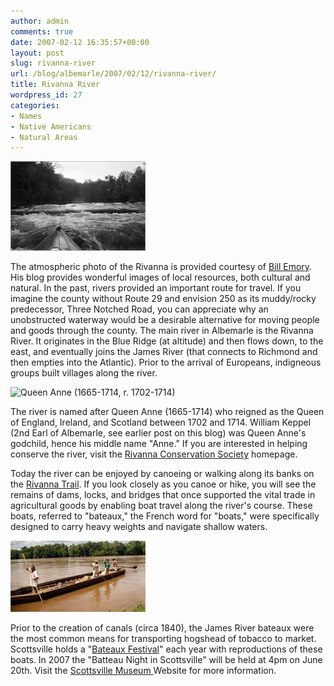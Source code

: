 ```yaml
---
author: admin
comments: true
date: 2007-02-12 16:35:57+00:00
layout: post
slug: rivanna-river
url: /blog/albemarle/2007/02/12/rivanna-river/
title: Rivanna River
wordpress_id: 27
categories:
- Names
- Native Americans
- Natural Areas
---
```




![rivanna_billemory.jpg](/wp-content/uploads/2007/02/rivanna_billemory.jpg)

The atmospheric photo of the Rivanna is provided courtesy of [Bill Emory](http://www.billemory.com). His blog provides wonderful images of local resources, both cultural and natural. In the past, rivers provided an important route for travel. If you imagine the county without Route 29 and envision 250 as its muddy/rocky predecessor, Three Notched Road, you can appreciate why an unobstructed waterway would be a desirable alternative for moving people and goods through the county. The main river in Albemarle is the Rivanna River. It originates in the Blue Ridge (at altitude) and then flows down, to the east, and eventually joins the James River (that connects to Richmond and then empties into the Atlantic). Prior to the arrival of Europeans, indigneous groups built villages along the river. 

![Queen Anne (1665-1714, r. 1702-1714)](/wp-content/uploads/2007/02/queenanne.thumbnail.jpg)

The river is named after Queen Anne (1665-1714) who reigned as the Queen of England, Ireland, and Scotland between 1702 and 1714. William Keppel (2nd Earl of Albemarle, see earlier post on this blog) was Queen Anne's godchild, hence his middle name "Anne." If you are interested in helping conserve the river, visit the [Rivanna Conservation Society](http://www.rivannariver.org/home.html) homepage.

Today the river can be enjoyed by canoeing or walking along its banks on the [Rivanna Trail](http://avenue.org/rivanna/). If you look closely as you canoe or hike, you will see the remains of dams, locks, and bridges that once supported the vital trade in agricultural goods by enabling boat travel along the river's course. These boats, referred to "bateaux," the French word for "boats," were specifically designed to carry heavy weights and navigate shallow waters. 

![bateau.jpg](/wp-content/uploads/2007/02/bateau.jpg)

Prior to the creation of canals (circa 1840), the James River bateaux were the most common means for transporting hogshead of tobacco to market. Scottsville holds a "[Bateaux Festival](http://www.jamesriver.com/teacher.htm)" each year with reproductions of these boats. In 2007 the "Batteau Night in Scottsville" will be held at 4pm on June 20th. Visit the [Scottsville Museum ](http://avenue.org/smuseum/home.html)Website for more information.
